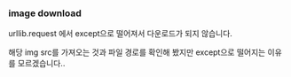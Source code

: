 ### image download
urllib.request 에서 except으로 떨어져서 다운로드가 되지 않습니다.

해당 img src를 가져오는 것과 파일 경로를 확인해 봤지만 except으로 떨어지는
이유를 모르겠습니다..
